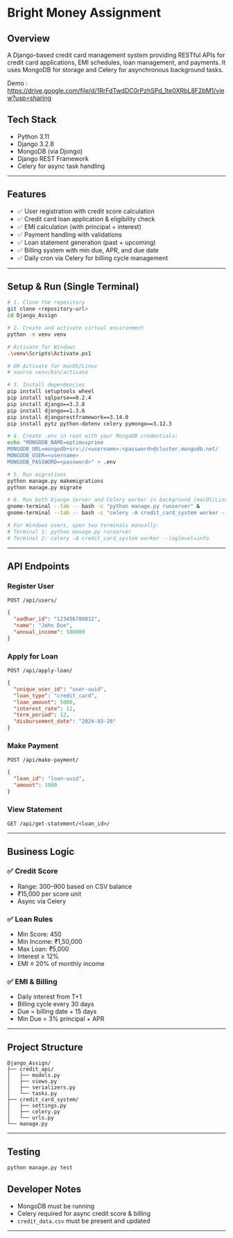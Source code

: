 # Bright Money Assignment

## Overview

A Django-based credit card management system providing RESTful APIs for credit card applications, EMI schedules, loan management, and payments. It uses MongoDB for storage and Celery for asynchronous background tasks.

Demo : https://drive.google.com/file/d/1RrFdTwdDC0rPzhSPd_1te0XRbL8F2bM1/view?usp=sharing

## Tech Stack

- Python 3.11
- Django 3.2.8
- MongoDB (via Djongo)
- Django REST Framework
- Celery for async task handling

---

## Features

- ✅ User registration with credit score calculation
- ✅ Credit card loan application & eligibility check
- ✅ EMI calculation (with principal + interest)
- ✅ Payment handling with validations
- ✅ Loan statement generation (past + upcoming)
- ✅ Billing system with min due, APR, and due date
- ✅ Daily cron via Celery for billing cycle management

---

## Setup & Run (Single Terminal)

```bash
# 1. Clone the repository
git clone <repository-url>
cd Django_Assign

# 2. Create and activate virtual environment
python -m venv venv

# Activate for Windows
.\venv\Scripts\Activate.ps1

# OR Activate for macOS/Linux
# source venv/bin/activate

# 3. Install dependencies
pip install setuptools wheel
pip install sqlparse==0.2.4
pip install django==3.2.8
pip install djongo==1.3.6
pip install djangorestframework==3.14.0
pip install pytz python-dotenv celery pymongo==3.12.3

# 4. Create .env in root with your MongoDB credentials:
echo "MONGODB_NAME=optimusprime
MONGODB_URL=mongodb+srv://<username>:<password>@cluster.mongodb.net/
MONGODB_USER=<username>
MONGODB_PASSWORD=<password>" > .env

# 5. Run migrations
python manage.py makemigrations
python manage.py migrate

# 6. Run both Django server and Celery worker in background (macOS/Linux only):
gnome-terminal --tab -- bash -c "python manage.py runserver" &
gnome-terminal --tab -- bash -c "celery -A credit_card_system worker --loglevel=info" &

# For Windows users, open two terminals manually:
# Terminal 1: python manage.py runserver
# Terminal 2: celery -A credit_card_system worker --loglevel=info
```

---

## API Endpoints

### Register User

`POST /api/users/`

```json
{
  "aadhar_id": "123456789012",
  "name": "John Doe",
  "annual_income": 500000
}
```

### Apply for Loan

`POST /api/apply-loan/`

```json
{
  "unique_user_id": "user-uuid",
  "loan_type": "credit_card",
  "loan_amount": 5000,
  "interest_rate": 12,
  "term_period": 12,
  "disbursement_date": "2024-03-20"
}
```

### Make Payment

`POST /api/make-payment/`

```json
{
  "loan_id": "loan-uuid",
  "amount": 1000
}
```

### View Statement

`GET /api/get-statement/<loan_id>/`

---

## Business Logic

### ✅ Credit Score

- Range: 300–900 based on CSV balance
- ₹15,000 per score unit
- Async via Celery

### ✅ Loan Rules

- Min Score: 450
- Min Income: ₹1,50,000
- Max Loan: ₹5,000
- Interest ≥ 12%
- EMI ≤ 20% of monthly income

### ✅ EMI & Billing

- Daily interest from T+1
- Billing cycle every 30 days
- Due = billing date + 15 days
- Min Due = 3% principal + APR

---

## Project Structure

```
Django_Assign/
├── credit_api/
│   ├── models.py
│   ├── views.py
│   ├── serializers.py
│   └── tasks.py
├── credit_card_system/
│   ├── settings.py
│   ├── celery.py
│   └── urls.py
└── manage.py
```

---

## Testing

```bash
python manage.py test
```

## Developer Notes

- MongoDB must be running
- Celery required for async credit score & billing
- `credit_data.csv` must be present and updated

---


